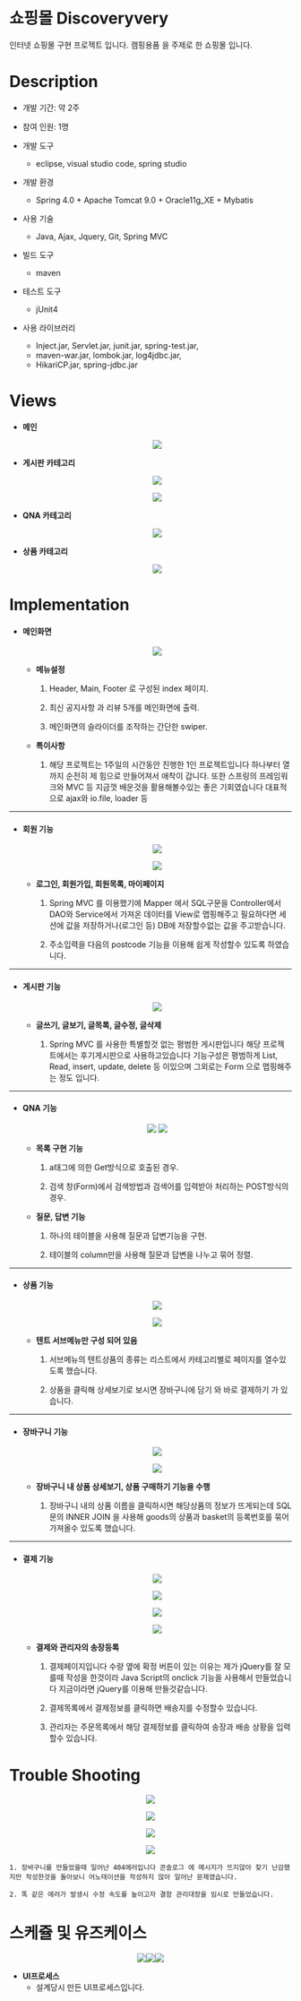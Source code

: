 # 쇼핑몰 Discoveryvery

인터넷 쇼핑몰 구현 프로젝트 입니다.
캠핑용품 을 주제로 한 쇼핑몰 입니다.

# Description

- 개발 기간: 약 2주

- 참여 인원: 1명

- 개발 도구
 
  - eclipse, visual studio code, spring studio

- 개발 환경

  - Spring 4.0 + Apache Tomcat 9.0 + Oracle11g_XE + Mybatis

- 사용 기술

  - Java,  Ajax,  Jquery,  Git,  Spring MVC

- 빌드 도구

  - maven

- 테스트 도구

  - jUnit4

- 사용 라이브러리

  - Inject.jar, Servlet.jar, junit.jar, spring-test.jar,
  - maven-war.jar, lombok.jar, log4jdbc.jar,
  - HikariCP.jar, spring-jdbc.jar

<!-- 
# View
## 메인화면 - 최신공지 5개, 최신리뷰 5개 송출, 상품은 텐트만 구현
## 회원 - 로그인,로그아웃,회원가입,정보수정,회원목록
## 공지사항 - 목록, 상세, 수정, 작성, 삭제
## 리뷰 - 목록, 상세, 수정, 작성, 삭제
## QNA - 목록, 상세, 답글상세, 작성, 답글작성, 수정, 삭제
## 상품 - 목록, 카테고리별 목록, 작성, 수정, 삭제
## 장바구니 - 장바구니 넣기, 장바구니 물품 구매, 장바구니 내 상품 상세, 장바구니 내 상품 상세에서 구매, 삭제
## 결제 - 결제, 상세, 배송지 수정, 결제목록, 송장등록(관리자), 결제취소 -->

# Views

- **메인**

  <p align="center"><img src="./web05.png"/></p>






- **게시판 카테고리** 

  <p align="center"><img src="./board.png"/></p>
  <p align="center"><img src="./review.png"/></p>





- **QNA 카테고리**

  <p align="center"><img src="./qna.png"/></p>





- **상품 카테고리**

  <p align="center"><img src="./goods.png"/></p>




# Implementation

- #### 메인화면

  <p align="center"><img src="./swiper.jpg"/></p>

  - **메뉴설정**

    1. Header, Main, Footer 로 구성된 index 페이지.

    2. 최신 공지사항 과 리뷰 5개를 메인화면에 출력.

    3. 메인화면의 슬라이더를 조작하는 간단한 swiper.


  - **특이사항**

    1. 해당 프로젝트는 1주일의 시간동안 진행한 1인 프로젝트입니다 하나부터 열까지 순전히 제 힘으로 만들어져서 애착이 갑니다.
      또한 스프링의 프레임워크와 MVC 등 지금껏 배운것을 활용해볼수있는 좋은 기회였습니다 대표적으로 ajax와 io.file, loader 등




------



- #### 회원 기능

    <p align="center"><img src="./daum.jpg"/></p>
    <p align="center"><img src="./daum2.jpg"/></p>


  

  - **로그인, 회원가입, 회원목록, 마이페이지** 
    1. Spring MVC 를 이용했기에 Mapper 에서 SQL구문을 Controller에서 DAO와 Service에서 가져온 데이터를 View로 맵핑해주고 필요하다면 세션에 값을 저장하거나(로그인 등) DB에 저장할수없는 값을 주고받습니다.

    2. 주소입력을 다음의 postcode 기능을 이용해 쉽게 작성할수 있도록 하였습니다.

 

------

- #### 게시판 기능

  <p align="center"><img src="./review1.png"/></p>

  - **글쓰기, 글보기, 글목록, 글수정, 글삭제**

    1. Spring MVC 를 사용한 특별할것 없는 평범한 게시판입니다 해당 프로젝트에서는 후기게시판으로 사용하고있습니다 기능구성은 평범하게 List, Read, insert, update, delete 등 이있으며 그외로는 Form 으로 맵핑해주는 정도 입니다.

------   

- #### QNA 기능

  <p align="center"><img src="./qna1.png"/>
  <img src="./qna2.jpg"/>
  </p>
  
  - **목록 구현 기능**

    1. a태그에 의한 Get방식으로 호출된 경우.

    2. 검색 창(Form)에서 검색방법과 검색어를 입력받아 처리하는 POST방식의 경우.

  - **질문, 답변 기능**

    1. 하나의 테이블을 사용해 질문과 답변기능을 구현.

    2. 테이블의 column만을 사용해 질문과 답변을 나누고 묶어 정렬. 



------

- #### 상품 기능

  <p align="center"><img src="./goods0.jpg"/></p>
  <p align="center"><img src="./goods1.png"/></p>

  - **텐트 서브메뉴만 구성 되어 있음**

    1. 서브메뉴의 텐트상품의 종류는 리스트에서 카테고리별로 페이지를 열수있도록 했습니다.

    2. 상품을 클릭해 상세보기로 보시면 장바구니에 담기 와 바로 결제하기 가 있습니다.


------

- #### 장바구니 기능

  <p align="center"><img src="./basket.jpg"/></p>
  <p align="center"><img src="./basket2.jpg"/></p>

  - **장바구니 내 상품 상세보기, 상품 구매하기 기능을 수행**

    1. 장바구니 내의 상품 이름을 클릭하시면 해당상품의 정보가 뜨게되는데 SQL 문의 INNER JOIN 을 사용해 goods의 상품과 basket의 등록번호를 묶어 가져올수 있도록 했습니다.




------

- #### 결제 기능

  <p align="center"><img src="./pay.jpg"/></p>
  <p align="center"><img src="./pay2.png"/></p>
  <p align="center"><img src="./pay3.png"/></p>
  <p align="center"><img src="./pay4.png"/></p>

  - **결제와 관리자의 송장등록**

    1. 결제페이지입니다 수량 옆에 확정 버튼이 있는 이유는 제가 jQuery를 잘 모를때 작성을 한것이라 Java Script의 onclick 기능을 사용해서
    만들었습니다 지금이라면 jQuery를 이용해 만들것같습니다.

    2. 결제목록에서 결제정보를 클릭하면 배송지를 수정할수 있습니다.
    
    3. 관리자는 주문목록에서 해당 결제정보를 클릭하여 송장과 배송 상황을 입력할수 있습니다.



<!-- - # Log 설정 -->




       

# Trouble Shooting 

  <p align="center"><img src="./err.jpg"/></p>
  <p align="center"><img src="./err1.jpg"/></p>
  <p align="center"><img src="./err2.jpg"/></p>
  <p align="center"><img src="./err3.jpg"/></p>

    1. 장바구니를 만들었을때 일어난 404에러입니다 콘솔로그 에 메시지가 뜨지않아 찾기 난감했지만 작성한것을 돌아보니 어노테이션을 작성하지 않아 일어난 문제였습니다.

    2. 똑 같은 에러가 발생시 수정 속도를 높이고자 결함 관리대장을 임시로 만들었습니다.




# 스케쥴 및 유즈케이스

<p align="center"><img src="./UI.png"/><img src="./seulke2.png"/><img src="./seulke3.png"/></p>

  - **UI프로세스**
    - 설계당시 만든 UI프로세스입니다.


